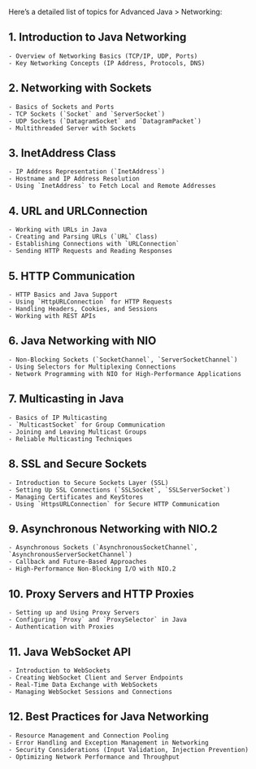 Here’s a detailed list of topics for Advanced Java > Networking:

## 1. Introduction to Java Networking
    
    - Overview of Networking Basics (TCP/IP, UDP, Ports)
    - Key Networking Concepts (IP Address, Protocols, DNS)

## 2. Networking with Sockets
    
    - Basics of Sockets and Ports
    - TCP Sockets (`Socket` and `ServerSocket`)
    - UDP Sockets (`DatagramSocket` and `DatagramPacket`)
    - Multithreaded Server with Sockets

## 3. InetAddress Class
    
    - IP Address Representation (`InetAddress`)
    - Hostname and IP Address Resolution
    - Using `InetAddress` to Fetch Local and Remote Addresses

## 4. URL and URLConnection
    
    - Working with URLs in Java
    - Creating and Parsing URLs (`URL` Class)
    - Establishing Connections with `URLConnection`
    - Sending HTTP Requests and Reading Responses

## 5. HTTP Communication
    
    - HTTP Basics and Java Support
    - Using `HttpURLConnection` for HTTP Requests
    - Handling Headers, Cookies, and Sessions
    - Working with REST APIs

## 6. Java Networking with NIO
    
    - Non-Blocking Sockets (`SocketChannel`, `ServerSocketChannel`)
    - Using Selectors for Multiplexing Connections
    - Network Programming with NIO for High-Performance Applications

## 7. Multicasting in Java
    
    - Basics of IP Multicasting
    - `MulticastSocket` for Group Communication
    - Joining and Leaving Multicast Groups
    - Reliable Multicasting Techniques

## 8. SSL and Secure Sockets
    
    - Introduction to Secure Sockets Layer (SSL)
    - Setting Up SSL Connections (`SSLSocket`, `SSLServerSocket`)
    - Managing Certificates and KeyStores
    - Using `HttpsURLConnection` for Secure HTTP Communication

## 9. Asynchronous Networking with NIO.2
    
    - Asynchronous Sockets (`AsynchronousSocketChannel`, `AsynchronousServerSocketChannel`)
    - Callback and Future-Based Approaches
    - High-Performance Non-Blocking I/O with NIO.2

## 10. Proxy Servers and HTTP Proxies
    
    - Setting up and Using Proxy Servers
    - Configuring `Proxy` and `ProxySelector` in Java
    - Authentication with Proxies

## 11. Java WebSocket API
    
    - Introduction to WebSockets
    - Creating WebSocket Client and Server Endpoints
    - Real-Time Data Exchange with WebSockets
    - Managing WebSocket Sessions and Connections

## 12. Best Practices for Java Networking
    
    - Resource Management and Connection Pooling
    - Error Handling and Exception Management in Networking
    - Security Considerations (Input Validation, Injection Prevention)
    - Optimizing Network Performance and Throughput